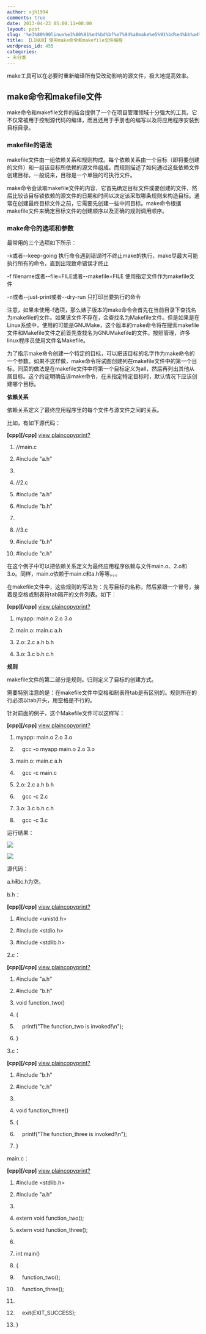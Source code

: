 ```yaml
---
author: xjh1994
comments: true
date: 2013-04-23 05:00:11+00:00
layout: post
slug: '%e3%80%90linux%e3%80%91%e4%bd%bf%e7%94%a8make%e5%91%bd%e4%bb%a4%e5%92%8cmakefile%e6%96%87%e4%bb%b6%e7%bc%96%e7%a8%8b-2'
title: 【LINUX】使用make命令和makefile文件编程
wordpress_id: 455
categories:
- 未分类
---
```


make工具可以在必要时重新编译所有受改动影响的源文件，极大地提高效率。




## make命令和makefile文件




make命令和makefile文件的结合提供了一个在项目管理领域十分强大的工具。它不仅常被用于控制源代码的编译，而且还用于手册也的编写以及将应用程序安装到目标目录。




### makefile的语法




makefile文件由一组依赖关系和规则构成。每个依赖关系由一个目标（即将要创建的文件）和一组该目标所依赖的源文件组成。而规则描述了如何通过这些依赖文件创建目标。一般说来，目标是一个单独的可执行文件。

make命令会读取makefile文件的内容，它首先确定目标文件或要创建的文件，然后比较该目标锁依赖的源文件的日期和时间以决定该采取哪条规则来构造目标。通常在创建最终目标文件之前，它需要先创建一些中间目标。make命令根据makefile文件来确定目标文件的创建顺序以及正确的规则调用顺序。




### make命令的选项和参数




最常用的三个选项如下所示：

-k或者--keep-going
执行命令遇到错误时不终止make的执行，make尽最大可能执行所有的命令，直到出现致命错误才终止

-f filename或者--file=FILE或者--makefile=FILE
使用指定文件作为makefile文件

-n或者--just-print或者--dry-run
只打印出要执行的命令



注意，如果未使用-f选项，那么婊子版本的make命令会首先在当前目录下查找名为makefile的文件。如果该文件不存在，会查找名为Makefile文件。但是如果是在Linux系统中，使用的可能是GNUMake，这个版本的make命令将在搜索makefile文件和Makefile文件之前首先查找名为GNUMakefile的文件。按照管理，许多linux程序员使用文件名Makefile。



为了指示make命令创建一个特定的目标，可以把该目标的名字作为make命令的一个参数。如果不这样做，make命令将试图创建列在makefile文件中的第一个目标。同菜的做法是在makefile文件中将第一个目标定义为all，然后再列出其他从属目标。这个约定明确告诉make命令，在未指定特定目标时，默认情况下应该创建哪个目标。



**依赖关系**

依赖关系定义了最终应用程序里的每个文件与源文件之间的关系。



比如，有如下源代码：










**[cpp][/cpp]** [view plain](http://blog.csdn.net/xiajun07061225/article/details/8513682#)[copy](http://blog.csdn.net/xiajun07061225/article/details/8513682#)[print](http://blog.csdn.net/xiajun07061225/article/details/8513682#)[?](http://blog.csdn.net/xiajun07061225/article/details/8513682#)












	
  1. //main.c

	
  2. #include "a.h"

	
  3. 
	
  4. //2.c

	
  5. #include "a.h"

	
  6. #include "b.h"

	
  7. 
	
  8. //3.c

	
  9. #include "b.h"

	
  10. #include "c.h"





在这个例子中可以把依赖关系定义为最终应用程序依赖与文件main.o、2.o和3.o。同样，main.o依赖于main.c和a.h等等。。。





在makefile文件中，这些规则的写法为：先写目标的名称，然后紧跟一个冒号，接着是空格或制表符tab隔开的文件列表。如下：










**[cpp][/cpp]** [view plain](http://blog.csdn.net/xiajun07061225/article/details/8513682#)[copy](http://blog.csdn.net/xiajun07061225/article/details/8513682#)[print](http://blog.csdn.net/xiajun07061225/article/details/8513682#)[?](http://blog.csdn.net/xiajun07061225/article/details/8513682#)












	
  1. myapp: main.o 2.o 3.o

	
  2. main.o: main.c a.h

	
  3. 2.o: 2.c a.h b.h

	
  4. 3.o: 3.c b.h c.h







**规则**

makefile文件的第二部分是规则。归则定义了目标的创建方式。

需要特别注意的是：在makefile文件中空格和制表符tab是有区别的。规则所在的行必须以tab开头，用空格是不行的。



针对前面的例子，这个Makefile文件可以这样写：










**[cpp][/cpp]** [view plain](http://blog.csdn.net/xiajun07061225/article/details/8513682#)[copy](http://blog.csdn.net/xiajun07061225/article/details/8513682#)[print](http://blog.csdn.net/xiajun07061225/article/details/8513682#)[?](http://blog.csdn.net/xiajun07061225/article/details/8513682#)












	
  1. myapp: main.o 2.o 3.o

	
  2.     gcc -o myapp main.o 2.o 3.o

	
  3. main.o: main.c a.h

	
  4.     gcc -c main.c

	
  5. 2.o: 2.c a.h b.h

	
  6.     gcc -c 2.c

	
  7. 3.o: 3.c b.h c.h

	
  8.     gcc -c 3.c





运行结果：



![](http://img.my.csdn.net/uploads/201301/17/1358410255_4243.png)

![](http://img.my.csdn.net/uploads/201301/17/1358410358_7752.png)

源代码：

a.h和c.h为空。

b.h：










**[cpp][/cpp]** [view plain](http://blog.csdn.net/xiajun07061225/article/details/8513682#)[copy](http://blog.csdn.net/xiajun07061225/article/details/8513682#)[print](http://blog.csdn.net/xiajun07061225/article/details/8513682#)[?](http://blog.csdn.net/xiajun07061225/article/details/8513682#)












	
  1. #include <unistd.h>

	
  2. #include <stdio.h>

	
  3. #include <stdlib.h>







2.c：










**[cpp][/cpp]** [view plain](http://blog.csdn.net/xiajun07061225/article/details/8513682#)[copy](http://blog.csdn.net/xiajun07061225/article/details/8513682#)[print](http://blog.csdn.net/xiajun07061225/article/details/8513682#)[?](http://blog.csdn.net/xiajun07061225/article/details/8513682#)












	
  1. #include "a.h"

	
  2. #include "b.h"

	
  3. void function_two()

	
  4. {

	
  5.     printf("The function_two is invoked!\n");

	
  6. }





3.c：












**[cpp][/cpp]** [view plain](http://blog.csdn.net/xiajun07061225/article/details/8513682#)[copy](http://blog.csdn.net/xiajun07061225/article/details/8513682#)[print](http://blog.csdn.net/xiajun07061225/article/details/8513682#)[?](http://blog.csdn.net/xiajun07061225/article/details/8513682#)












	
  1. #include "b.h"

	
  2. #include "c.h"

	
  3. 
	
  4. void function_three()

	
  5. {

	
  6.     printf("The function_three is invoked!\n");

	
  7. }





main.c：












**[cpp][/cpp]** [view plain](http://blog.csdn.net/xiajun07061225/article/details/8513682#)[copy](http://blog.csdn.net/xiajun07061225/article/details/8513682#)[print](http://blog.csdn.net/xiajun07061225/article/details/8513682#)[?](http://blog.csdn.net/xiajun07061225/article/details/8513682#)












	
  1. #include <stdlib.h>

	
  2. #include "a.h"

	
  3. 
	
  4. extern void function_two();

	
  5. extern void function_three();

	
  6. 
	
  7. int main()

	
  8. {

	
  9.     function_two();

	
  10.     function_three();

	
  11. 
	
  12.     exit(EXIT_SUCCESS);

	
  13. }



